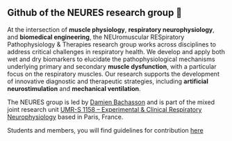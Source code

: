 ## Github of the NEURES research group 👋

At the intersection of **muscle physiology**, **respiratory neurophysiology**, and **biomedical engineering**, the <span class="highlight">NEU</span>romuscular <span class="highlight">RES</span>piratory Pathophysiology & Therapies research group  works across disciplines to address critical challenges in respiratory health. We develop and apply both wet and dry biomarkers to elucidate the pathophysiological mechanisms underlying primary and secondary **muscle dysfunction**, with a particular focus on the respiratory muscles. Our research supports the development of innovative diagnostic and therapeutic strategies, including **artificial neurostimulation** and **mechanical ventilation**.

The NEURES group is led by [Damien Bachasson](https://github.com/dambach) and is part of the mixed joint research unit [UMR-S 1158 – Experimental & Clinical Respiratory Neurophysiology](https://sante.sorbonne-universite.fr/structures-de-recherche/neurophysiologie-respiratoire-experimentale-et-clinique) based in Paris, France.

Students and members, you will find guidelines for contribution [here](profile/GuideGitHub_NEURES@1158.md)
<!--

**Here are some ideas to get you started:**

🙋‍♀️ A short introduction - what is your organization all about?
🌈 Contribution guidelines - how can the community get involved?
👩‍💻 Useful resources - where can the community find your docs? Is there anything else the community should know?
🍿 Fun facts - what does your team eat for breakfast?

-->
